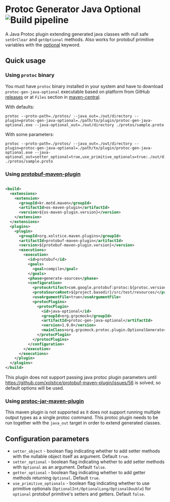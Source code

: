 # Protoc Generator Java Optional ![Build pipeline](https://github.com/Fadelis/protoc-gen-java-optional/workflows/Build%20pipeline/badge.svg)

A Java Protoc plugin extending generated java classes with null safe `setOrClear` and `getOptional` methods. Also works for
protobuf primitive variables with the [optional](https://github.com/protocolbuffers/protobuf/blob/v3.12.0/docs/field_presence.md)
keyword.

## Quick usage

### Using `protoc` binary

You must have `protoc` binary installed in your system and have to download `protoc-gen-java-optional` executable based on
platform from GitHub [releases](https://github.com/Fadelis/protoc-gen-java-optional/releases)
or at `Files` section in [maven-central](https://mvnrepository.com/artifact/org.grpcmock/protoc-gen-java-optional/1.9.0).

With defaults:

```
protoc --proto-path=./protos/ --java_out=./out/directory --plugin=protoc-gen-java-optional=./path/to/plugin/protoc-gen-java-optional.exe --java-optional_out=./out/directory ./protos/sample.proto
```

With some parameters:

```
protoc --proto-path=./protos/ --java_out=./out/directory --plugin=protoc-gen-java-optional=./path/to/plugin/protoc-gen-java-optional.exe --java-optional_out=setter_optional=true,use_primitive_optionals=true:./out/directory ./protos/sample.proto
```

### Using [protobuf-maven-plugin](https://github.com/xolstice/protobuf-maven-plugin)

```xml

<build>
  <extensions>
    <extension>
      <groupId>kr.motd.maven</groupId>
      <artifactId>os-maven-plugin</artifactId>
      <version>${os-maven-plugin.version}</version>
    </extension>
  </extensions>
  <plugins>
    <plugin>
      <groupId>org.xolstice.maven.plugins</groupId>
      <artifactId>protobuf-maven-plugin</artifactId>
      <version>${protobuf-maven-plugin.version}</version>
      <executions>
        <execution>
          <id>protobuf</id>
          <goals>
            <goal>compile</goal>
          </goals>
          <phase>generate-sources</phase>
          <configuration>
            <protocArtifact>com.google.protobuf:protoc:${protoc.version}:exe:${os.detected.classifier}</protocArtifact>
            <protoSourceRoot>${project.basedir}/src/test/resources/</protoSourceRoot>
            <useArgumentFile>true</useArgumentFile>
            <protocPlugins>
              <protocPlugin>
                <id>java-optional</id>
                <groupId>org.grpcmock</groupId>
                <artifactId>protoc-gen-java-optional</artifactId>
                <version>1.9.0</version>
                <mainClass>org.grpcmock.protoc.plugin.OptionalGenerator</mainClass>
              </protocPlugin>
            </protocPlugins>
          </configuration>
        </execution>
      </executions>
    </plugin>
  </plugins>
</build>
```

This plugin does not support passing java protoc plugin parameters
until https://github.com/xolstice/protobuf-maven-plugin/issues/56 is solved, so default options will be used.

### Using [protoc-jar-maven-plugin](https://github.com/os72/protoc-jar-maven-plugin)

This maven plugin is not supported as it does not support running multiple output types as a single protoc command. This protoc
plugin needs to be run together with the `java_out` target in order to extend generated classes.

## Configuration parameters

- `setter_object` - boolean flag indicating whether to add setter methods with the nullable object itself as argument.
  Default `true`.
- `setter_optional` - boolean flag indicating whether to add setter methods with `Optional` as an argument. Default `false`.
- `getter_optional` - boolean flag indicating whether to add getter methods returning `Optional`. Default `true`.
- `use_primitive_optionals` - boolean flag indicating whether to use primitive
  optionals (`OptionalInt/OptionalLong/OptionalDouble`) for `optional` protobuf primitive's setters and getters. Default `false`.
